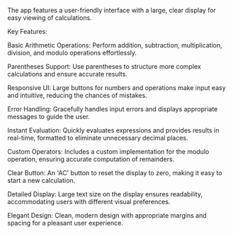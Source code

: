 The app features a user-friendly interface with a large, clear display for easy viewing of calculations.

Key Features:

  Basic Arithmetic Operations: Perform addition, subtraction, multiplication, division, and modulo operations effortlessly.
  
  Parentheses Support: Use parentheses to structure more complex calculations and ensure accurate results.
  
  Responsive UI: Large buttons for numbers and operations make input easy and intuitive, reducing the chances of mistakes.
  
  Error Handling: Gracefully handles input errors and displays appropriate messages to guide the user.
  
  Instant Evaluation: Quickly evaluates expressions and provides results in real-time, formatted to eliminate unnecessary decimal places.
  
  Custom Operators: Includes a custom implementation for the modulo operation, ensuring accurate computation of remainders.
  
  Clear Button: An 'AC' button to reset the display to zero, making it easy to start a new calculation.
  
  Detailed Display: Large text size on the display ensures readability, accommodating users with different visual preferences.
  
  Elegant Design: Clean, modern design with appropriate margins and spacing for a pleasant user experience.
